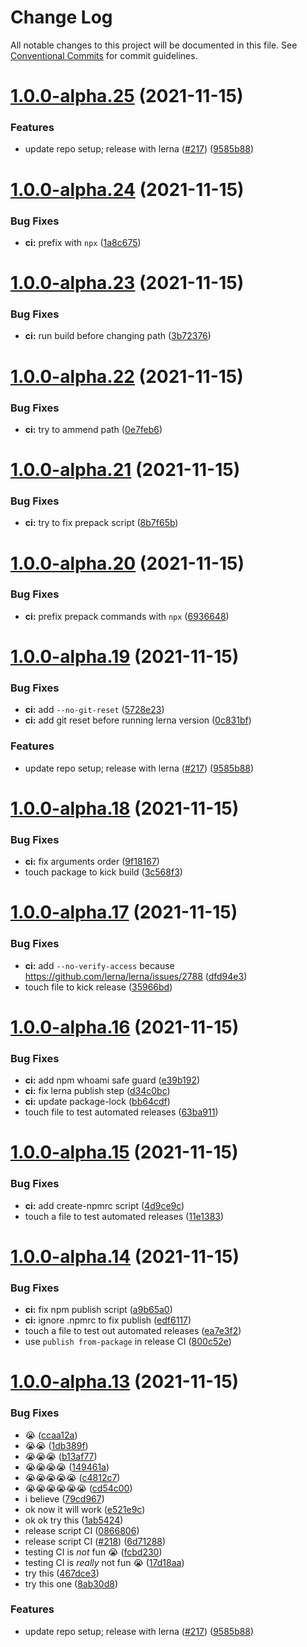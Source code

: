 # Change Log

All notable changes to this project will be documented in this file.
See [Conventional Commits](https://conventionalcommits.org) for commit guidelines.

# [1.0.0-alpha.25](https://github.com/ricokahler/sanity-codegen/compare/v1.0.0-alpha.12...v1.0.0-alpha.25) (2021-11-15)


### Features

* update repo setup; release with lerna ([#217](https://github.com/ricokahler/sanity-codegen/issues/217)) ([9585b88](https://github.com/ricokahler/sanity-codegen/commit/9585b88cc9812de93e9bb053157e3bf8ad849ad2))





# [1.0.0-alpha.24](https://github.com/ricokahler/sanity-codegen/compare/v1.0.0-alpha.23...v1.0.0-alpha.24) (2021-11-15)


### Bug Fixes

* **ci:** prefix with `npx` ([1a8c675](https://github.com/ricokahler/sanity-codegen/commit/1a8c675d863eed1655859f1890aba40e0142e74c))





# [1.0.0-alpha.23](https://github.com/ricokahler/sanity-codegen/compare/v1.0.0-alpha.22...v1.0.0-alpha.23) (2021-11-15)


### Bug Fixes

* **ci:** run build before changing path ([3b72376](https://github.com/ricokahler/sanity-codegen/commit/3b723767dcf18e849e6e1bcc037f13ef5b9edc81))





# [1.0.0-alpha.22](https://github.com/ricokahler/sanity-codegen/compare/v1.0.0-alpha.21...v1.0.0-alpha.22) (2021-11-15)


### Bug Fixes

* **ci:** try to ammend path ([0e7feb6](https://github.com/ricokahler/sanity-codegen/commit/0e7feb6f01eeb4a3f7b4088ea6f5c6344c012279))





# [1.0.0-alpha.21](https://github.com/ricokahler/sanity-codegen/compare/v1.0.0-alpha.20...v1.0.0-alpha.21) (2021-11-15)


### Bug Fixes

* **ci:** try to fix prepack script ([8b7f65b](https://github.com/ricokahler/sanity-codegen/commit/8b7f65b864448f51f1efdabfbe648db05272b12d))





# [1.0.0-alpha.20](https://github.com/ricokahler/sanity-codegen/compare/v1.0.0-alpha.19...v1.0.0-alpha.20) (2021-11-15)


### Bug Fixes

* **ci:** prefix prepack commands with `npx` ([6936648](https://github.com/ricokahler/sanity-codegen/commit/6936648bc946381c7067a823b9be2dab787e750e))





# [1.0.0-alpha.19](https://github.com/ricokahler/sanity-codegen/compare/v1.0.0-alpha.12...v1.0.0-alpha.19) (2021-11-15)


### Bug Fixes

* **ci:** add `--no-git-reset` ([5728e23](https://github.com/ricokahler/sanity-codegen/commit/5728e23ce5131ae5e934aae97986ede71134fc26))
* **ci:** add git reset before running lerna version ([0c831bf](https://github.com/ricokahler/sanity-codegen/commit/0c831bfdfaaba14b6417ece7e9056fe7738abae4))


### Features

* update repo setup; release with lerna ([#217](https://github.com/ricokahler/sanity-codegen/issues/217)) ([9585b88](https://github.com/ricokahler/sanity-codegen/commit/9585b88cc9812de93e9bb053157e3bf8ad849ad2))





# [1.0.0-alpha.18](https://github.com/ricokahler/sanity-codegen/compare/v1.0.0-alpha.17...v1.0.0-alpha.18) (2021-11-15)


### Bug Fixes

* **ci:** fix arguments order ([9f18167](https://github.com/ricokahler/sanity-codegen/commit/9f18167d4a1aa0fb0e59b9078c01352abc4138ef))
* touch package to kick build ([3c568f3](https://github.com/ricokahler/sanity-codegen/commit/3c568f3e1a515dd565f69d0945a60e4972699668))





# [1.0.0-alpha.17](https://github.com/ricokahler/sanity-codegen/compare/v1.0.0-alpha.16...v1.0.0-alpha.17) (2021-11-15)


### Bug Fixes

* **ci:** add `--no-verify-access` because https://github.com/lerna/lerna/issues/2788 ([dfd94e3](https://github.com/ricokahler/sanity-codegen/commit/dfd94e355d5afd5fa720d0e73a09a1f3bc0f9bdb))
* touch file to kick release ([35966bd](https://github.com/ricokahler/sanity-codegen/commit/35966bd1605fb0a55a68a426ec83d35949a9216a))





# [1.0.0-alpha.16](https://github.com/ricokahler/sanity-codegen/compare/v1.0.0-alpha.15...v1.0.0-alpha.16) (2021-11-15)


### Bug Fixes

* **ci:** add npm whoami safe guard ([e39b192](https://github.com/ricokahler/sanity-codegen/commit/e39b192421b10f3726e96184fbf5278b437a8d99))
* **ci:** fix lerna publish step ([d34c0bc](https://github.com/ricokahler/sanity-codegen/commit/d34c0bc75245e590834f1618266218489eb7b5e9))
* **ci:** update package-lock ([bb64cdf](https://github.com/ricokahler/sanity-codegen/commit/bb64cdf2db60581d7be56333fc0074f72157f637))
* touch file to test automated releases ([63ba911](https://github.com/ricokahler/sanity-codegen/commit/63ba911af52b2f68bb6042269872595d33b94ffc))





# [1.0.0-alpha.15](https://github.com/ricokahler/sanity-codegen/compare/v1.0.0-alpha.14...v1.0.0-alpha.15) (2021-11-15)


### Bug Fixes

* **ci:** add create-npmrc script ([4d9ce9c](https://github.com/ricokahler/sanity-codegen/commit/4d9ce9c6ac8b08f61e57de68a2693f9795546b3c))
* touch a file to test automated releases ([11e1383](https://github.com/ricokahler/sanity-codegen/commit/11e13838e752dd91800f53143a1dab4d53750eb9))





# [1.0.0-alpha.14](https://github.com/ricokahler/sanity-codegen/compare/v1.0.0-alpha.13...v1.0.0-alpha.14) (2021-11-15)


### Bug Fixes

* **ci:** fix npm publish script ([a9b65a0](https://github.com/ricokahler/sanity-codegen/commit/a9b65a0ba68d9b6fe9c68473fc8c2ce998e4318f))
* **ci:** ignore .npmrc to fix publish ([edf6117](https://github.com/ricokahler/sanity-codegen/commit/edf6117306d5a10650c5a3135f5f9ce485220efb))
* touch a file to test out automated releases ([ea7e3f2](https://github.com/ricokahler/sanity-codegen/commit/ea7e3f21654dcd1c582e43df4ee3878e764181bb))
* use `publish from-package` in release CI ([800c52e](https://github.com/ricokahler/sanity-codegen/commit/800c52e9b664245527a51267e94386bd2b1ca676))





# [1.0.0-alpha.13](https://github.com/ricokahler/sanity-codegen/compare/v1.0.0-alpha.12...v1.0.0-alpha.13) (2021-11-15)


### Bug Fixes

* 😭 ([ccaa12a](https://github.com/ricokahler/sanity-codegen/commit/ccaa12ac4d709553210ed12ba9d2cea86ef6301c))
* 😭😭 ([1db389f](https://github.com/ricokahler/sanity-codegen/commit/1db389f85b199e19913314cc0c79d75ab4dd3fb5))
* 😭😭😭 ([b13af77](https://github.com/ricokahler/sanity-codegen/commit/b13af776bf915cedc587f6b9342bb84a213134e4))
* 😭😭😭😭 ([149461a](https://github.com/ricokahler/sanity-codegen/commit/149461a6fe03dbd2b48a070100e55430e12bc525))
* 😭😭😭😭😭 ([c4812c7](https://github.com/ricokahler/sanity-codegen/commit/c4812c7dfcbd17852f10d1322db92a247ff910fc))
* 😭😭😭😭😭😭 ([cd54c00](https://github.com/ricokahler/sanity-codegen/commit/cd54c00ad69c7e85f29841d1246c617e4560be56))
* i believe ([79cd967](https://github.com/ricokahler/sanity-codegen/commit/79cd967d50d01ae9dd4c946443faca067bd1b2ca))
* ok now it will work ([e521e9c](https://github.com/ricokahler/sanity-codegen/commit/e521e9c09ec047a977e141790d75baec35c089d5))
* ok ok try this ([1ab5424](https://github.com/ricokahler/sanity-codegen/commit/1ab5424edb707b08f16fbd28099b913a4b903f9c))
* release script CI ([0866806](https://github.com/ricokahler/sanity-codegen/commit/0866806ab4c959c7989eefa3bcc50de0f3618de3))
* release script CI ([#218](https://github.com/ricokahler/sanity-codegen/issues/218)) ([6d71288](https://github.com/ricokahler/sanity-codegen/commit/6d71288824b1ed3fefeb6b6183c23991b3466cd0))
* testing CI is _not_ fun 😭 ([fcbd230](https://github.com/ricokahler/sanity-codegen/commit/fcbd230e9d48fc2943f07d9b24eb342229f8e567))
* testing CI is _really_ not fun 😭 ([17d18aa](https://github.com/ricokahler/sanity-codegen/commit/17d18aa1efa29e85b82e664426fb9f2e46eafb22))
* try this ([467dce3](https://github.com/ricokahler/sanity-codegen/commit/467dce36a458be04c565888078723f9ac60573b9))
* try this one ([8ab30d8](https://github.com/ricokahler/sanity-codegen/commit/8ab30d8ad6851f0ce62ed55dc1697ab54a871acb))


### Features

* update repo setup; release with lerna ([#217](https://github.com/ricokahler/sanity-codegen/issues/217)) ([9585b88](https://github.com/ricokahler/sanity-codegen/commit/9585b88cc9812de93e9bb053157e3bf8ad849ad2))

